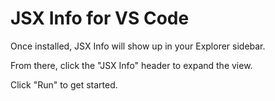 # JSX Info for VS Code

Once installed, JSX Info will show up in your Explorer sidebar.

From there, click the "JSX Info" header to expand the view.

Click "Run" to get started.
